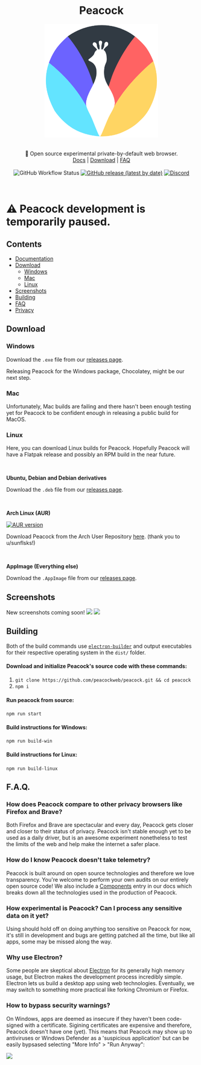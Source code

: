 <h1 align="center">Peacock</h1>
<p align="center">
  <img src="images/peacock.png" style="display: block;margin-left: auto;margin-right: auto;" data-canonical-src="https://i.imgur.com/Gdko6yP.png" width="300" height="300" align="center"/><br><br>
  🦚 Open source experimental private-by-default web browser.<br>
  <a href="https://github.com/peacockweb/peacock/wiki">Docs</a> |
  <a href="#download">Download</a> |
  <a href="#faq">FAQ</a>
  <br><br>
  <img alt="GitHub Workflow Status" src="https://img.shields.io/github/workflow/status/Codiscite/peacock/build?style=for-the-badge">
  <a href="https://github.com/Codiscite/peacock/releases/latest"><img alt="GitHub release (latest by date)" src="https://img.shields.io/github/v/release/Codiscite/Peacock?color=tuquoise&label=LATEST&logo=github&logoColor=white&style=for-the-badge"></a>
  <a href="https://discord.gg/PZjDSX3"><img alt="Discord" src="https://img.shields.io/discord/630199884229771314?color=%237289DA&label=discord&logo=Discord&logoColor=white&style=for-the-badge"></a>
</p><br>

# ⚠️ Peacock development is temporarily paused.

## Contents

- [Documentation](https://github.com/peacockweb/peacock/wiki)
- [Download](#download)
	- [Windows](#windows)
	- [Mac](#mac)
  - [Linux](#linux)
- [Screenshots](#screenshots)
- [Building](#building)
- [FAQ](#faq)
- [Privacy](https://github.com/peacockweb/peacock/wiki/Privacy)

## Download

### Windows

Download the `.exe` file from our [releases page](https://github.com/peacockweb/peacock/releases/latest).

Releasing Peacock for the Windows package, Chocolatey, might be our next step.

### Mac

Unfortunately, Mac builds are failing and there hasn't been enough testing yet for Peacock to be confident enough in releasing a public build for MacOS.

### Linux

Here, you can download Linux builds for Peacock. Hopefully Peacock will have a Flatpak release and possibly an RPM build in the near future.

<br>

**Ubuntu, Debian and Debian derivatives**

Download the `.deb` file from our [releases page](https://github.com/peacockweb/peacock/releases/latest).

<br>

**Arch Linux (AUR)**

[![AUR version](https://img.shields.io/aur/version/peacock?style=for-the-badge)](https://aur.archlinux.org/packages/peacock/)

Download Peacock from the Arch User Repository [here](https://aur.archlinux.org/packages/peacock/). (thank you to u/sunflsks!)

<br>

**AppImage (Everything else)**

Download the `.AppImage` file from our [releases page](https://github.com/peacockweb/peacock/releases/latest).

## Screenshots
New screenshots coming soon!
<img src="https://file.coffee/u/65o2BGmPqie.png"/>
<img src="https://file.coffee/to-Jqlf_a.gif"/>

## Building

Both of the build commands use [`electron-builder`](https://electron.build) and output executables for their respective operating system in the `dist/` folder.

#### Download and initialize Peacock's source code with these commands:

1. ```git clone https://github.com/peacockweb/peacock.git && cd peacock```
2. ```npm i```

#### Run peacock from source:

```npm run start```

#### Build instructions for Windows:

```npm run build-win```

#### Build instructions for Linux:

```npm run build-linux```

## F.A.Q.

### How does Peacock compare to other privacy browsers like Firefox and Brave?
Both Firefox and Brave are spectacular and every day, Peacock gets closer and closer to their status of privacy. Peacock isn't stable enough yet to be used as a daily driver, but is an awesome experiment nonetheless to test the limits of the web and help make the internet a safer place.

### How do I know Peacock doesn't take telemetry?
Peacock is built around on open source technologies and therefore we love transparency. You're welcome to perform your own audits on our entirely open source code! We also include a [Components](https://github.com/peacockweb/peacock/wiki/Components) entry in our docs which breaks down all the technologies used in the production of Peacock.

### How experimental is Peacock? Can I process any sensitive data on it yet?
Using should hold off on doing anything too sensitive on Peacock for now, it's still in development and bugs are getting patched all the time, but like all apps, some may be missed along the way.

### Why use Electron?
Some people are skeptical about [Electron](https://www.electronjs.org/) for its generally high memory usage, but Electron makes the development process incredibly simple. Electron lets us build a desktop app using web technologies. Eventually, we may switch to something more practical like forking Chromium or Firefox.

### How to bypass security warnings?
On Windows, apps are deemed as insecure if they haven't been code-signed with a certificate. Sigining certificates are expensive and therefore, Peacock doesn't have one (yet). This means that Peacock may show up to antiviruses or Windows Defender as a 'suspicious application' but can be easily bypsased selecting "More Info" > "Run Anyway":

<img src="https://i.imgur.com/az4ZKPx.gif"/>
